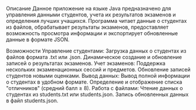 Описание
Данное приложение на языке Java предназначено для управления данными студентов,
учета их результатов экзаменов и определения лучших учащихся.
Программа читает данные о студентах из файлов, обрабатывает результаты экзаменов,
предоставляет возможность просмотра информации и экспортирует обновленные данные в формате JSON.

Возможности
Управление студентами:
Загрузка данных о студентах из файлов формата .txt или .json.
Динамическое создание и обновление записей о результатах экзаменов.
Учет экзаменов:
Поддержка нескольких экзаменационных сессий и предметов.
Обновление записей студентов новыми оценками.
Вывод данных:
Вывод полной информации о студентах в удобном формате.
Определение и отображение списка "отличников" (средний балл ≥ 8).
Работа с файлами:
Чтение данных о студентах из students.txt или students.json.
Запись обновленных данных в файл students.json.
